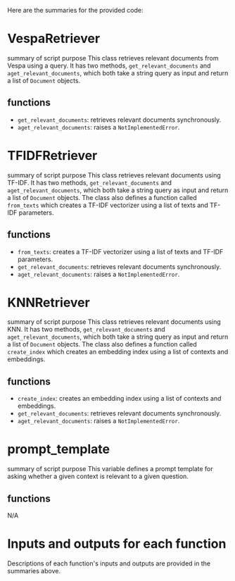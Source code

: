 Here are the summaries for the provided code:

# VespaRetriever
summary of script purpose
This class retrieves relevant documents from Vespa using a query. It has two methods, `get_relevant_documents` and `aget_relevant_documents`, which both take a string query as input and return a list of `Document` objects.

## functions
- `get_relevant_documents`: retrieves relevant documents synchronously.
- `aget_relevant_documents`: raises a `NotImplementedError`.

# TFIDFRetriever
summary of script purpose
This class retrieves relevant documents using TF-IDF. It has two methods, `get_relevant_documents` and `aget_relevant_documents`, which both take a string query as input and return a list of `Document` objects. The class also defines a function called `from_texts` which creates a TF-IDF vectorizer using a list of texts and TF-IDF parameters.

## functions
- `from_texts`: creates a TF-IDF vectorizer using a list of texts and TF-IDF parameters.
- `get_relevant_documents`: retrieves relevant documents synchronously.
- `aget_relevant_documents`: raises a `NotImplementedError`.

# KNNRetriever
summary of script purpose
This class retrieves relevant documents using KNN. It has two methods, `get_relevant_documents` and `aget_relevant_documents`, which both take a string query as input and return a list of `Document` objects. The class also defines a function called `create_index` which creates an embedding index using a list of contexts and embeddings.

## functions
- `create_index`: creates an embedding index using a list of contexts and embeddings.
- `get_relevant_documents`: retrieves relevant documents synchronously.
- `aget_relevant_documents`: raises a `NotImplementedError`.

# prompt_template
summary of script purpose
This variable defines a prompt template for asking whether a given context is relevant to a given question.

## functions
N/A

# Inputs and outputs for each function
Descriptions of each function's inputs and outputs are provided in the summaries above.

